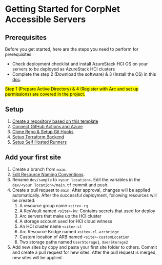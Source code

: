 # Getting Started for CorpNet Accessible Servers
## Prerequisites

Before you get started, here are the steps you need to perform for prerequisites:

- Check deployment checklist and install AzureStack HCI OS on your servers to be deployed as AzureStack HCI clusters
- Complete the step 2 (Download the software) & 3 (Install the OS) in this [doc](https://learn.microsoft.com/en-us/azure-stack/hci/deploy/download-azure-stack-hci-23h2-software).

<mark>Step 1 (Prepare Active Directory) & 4 (Register with Arc and set up permissions) are covered in the project.</mark>

## Setup

1. [Create a repository based on this template](./Create-Repository.md)
2. [Connect GitHub Actions and Azure](./Connect-Azure.md)
3. [Clone Repo & Setup Git Hooks](./Setup-Git-Hooks.md)
4. [Setup Terraform Backend](./Setup-Terraform-Backend.md)
5. [Setup Self Hosted Runners](./Setup-Self-Hosted-Runners.md)

## Add your first site

1. Create a branch from `main`.
2. [Edit Resource Naming Conventions](./doc/Naming-Conventions.md).
3. Rename `dev/sample` to `<your location>`. Edit the variables in the `dev/<your location>/main.tf` commit and push.
4. Create a pull request to `main`. After approval, changes will be applied automatically. After the successful deployment, following resources will be created:
    1. A resource group name `<site>-rg`
    2. A KeyVault named `<site>-kv`: Contains secrets that used for deploy
    3. Arc servers that make up the HCI cluster
    4. A storage account used for HCI cloud witness
    5. An HCI cluster name `<site>-cl`
    6. Arc Resource Bridge named `<site>-cl-arcbridge`
    7. Custom location of ARB named `<site>-customLocation`
    8. Two storage paths named `UserStorage1`, `UserStorage2`
5. Add new sites by copy and paste your first site folder to others. Commit and create a pull request for new sites. After the pull request is merged, new sites will be applied.
